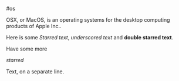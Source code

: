 #os

OSX, or MacOS, is an operating systems for the desktop computing products of Apple Inc..


Here is some *Starred text*, _underscored text_ and **double starred text**.

Have some more

*starred*

Text, on a separate line.

